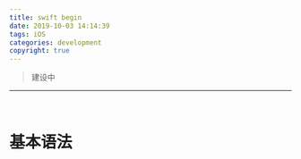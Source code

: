 ```yaml
---
title: swift begin
date: 2019-10-03 14:14:39
tags: iOS
categories: development
copyright: true
---
```


> 建设中
<!--more-->

---

<br/>

# 基本语法